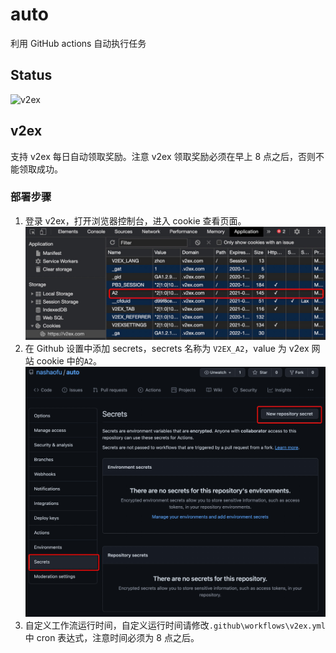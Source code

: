 # auto

利用 GitHub actions 自动执行任务

## Status

![v2ex](https://github.com/nashaofu/auto/workflows/v2ex/badge.svg)

## v2ex

支持 v2ex 每日自动领取奖励。注意 v2ex 领取奖励必须在早上 8 点之后，否则不能领取成功。

### 部署步骤

1. 登录 v2ex，打开浏览器控制台，进入 cookie 查看页面。![v2ex-cookie](./images/v2ex-cookie.jpg)
2. 在 Github 设置中添加 secrets，secrets 名称为 `V2EX_A2`，value 为 v2ex 网站 cookie 中的`A2`。![v2ex-secrets](./images/v2ex-secrets.jpg)
3. 自定义工作流运行时间，自定义运行时间请修改`.github\workflows\v2ex.yml`中 cron 表达式，注意时间必须为 8 点之后。
